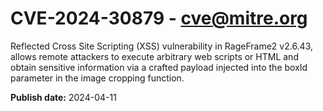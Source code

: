 # CVE-2024-30879 - cve@mitre.org

Reflected Cross Site Scripting (XSS) vulnerability in RageFrame2 v2.6.43, allows remote attackers to execute arbitrary web scripts or HTML and obtain sensitive information via a crafted payload injected into the boxId parameter in the image cropping function.

**Publish date:** 2024-04-11
